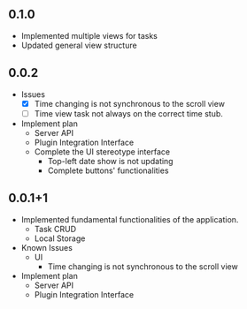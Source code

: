 ## 0.1.0

- Implemented multiple views for tasks
- Updated general view structure

## 0.0.2

- Issues
  - [x] Time changing is not synchronous to the scroll view
  - [ ] Time view task not always on the correct time stub.
- Implement plan
  - Server API
  - Plugin Integration Interface
  - Complete the UI stereotype interface
    * Top-left date show is not updating
    * Complete buttons' functionalities

## 0.0.1+1
- Implemented fundamental functionalities of the application.
  - Task CRUD
  - Local Storage
- Known Issues
  - UI
    - Time changing is not synchronous to the scroll view
- Implement plan
  - Server API
  - Plugin Integration Interface